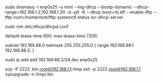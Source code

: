 sudo dnsmasq -i enp0s25 -u mint --log-dhcp --bootp-dynamic --dhcp-range=192.168.1.2,192.168.1.20 -d -p0 -K --dhcp-boot=rb.elf --enable-tftp --tftp-root=/home/mint/tftp
systemctl status isc-dhcp-server

sudo vim /etc/dhcp/dhcpd.conf 

default-lease-time 600;
max-lease-time 7200;

subnet 192.168.88.0 netmask 255.255.255.0 {
  range 192.168.88.1 192.168.88.3;
}

sudo ip add add 192.168.88.2/24 dev enp0s25

scp -P 2222 <aredn-firmware-filename>.bin root@192.168.1.1:/tmp
ssh -p 2222 root@192.168.1.1
sysupgrade -n /tmp/<aredn-firmware-filename>.bin
